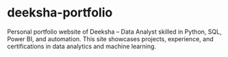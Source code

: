 # deeksha-portfolio
Personal portfolio website of Deeksha  – Data Analyst skilled in Python, SQL, Power BI, and automation. This site showcases projects, experience, and certifications in data analytics and machine learning.
